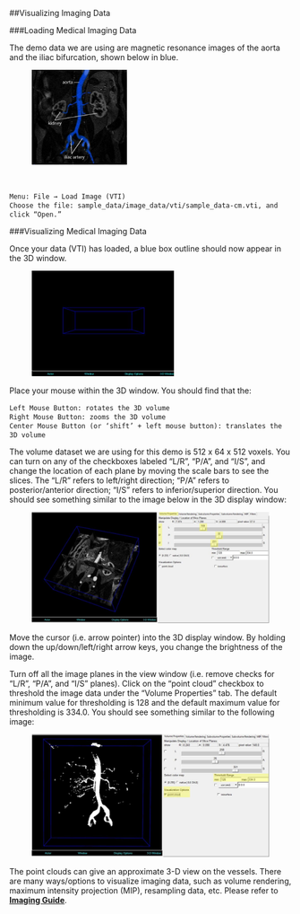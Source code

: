 ##Visualizing Imaging Data

###Loading Medical Imaging Data

The demo data we are using are magnetic resonance images of the aorta and the iliac bifurcation, shown below in blue.  

<figure>
<img class="userGuideFigure"  src="documentation/userguide/imgs/imaging/1.jpg" width="40%"> 
</figure>
<br>

	Menu: File → Load Image (VTI)
	Choose the file: sample_data/image_data/vti/sample_data-cm.vti, and click “Open.” 

###Visualizing Medical Imaging Data

Once your data (VTI) has loaded, a blue box outline should now appear in the 3D window. 

<figure>
<img class="userGuideFigure"  src="documentation/userguide/imgs/imaging/2.jpg" width="60%"> 
</figure>

Place your mouse within the 3D window. You should find that the:

	Left Mouse Button: rotates the 3D volume
	Right Mouse Button: zooms the 3D volume
	Center Mouse Button (or ‘shift’ + left mouse button): translates the 3D volume

The volume dataset we are using for this demo is 512 x 64 x 512 voxels. You can turn on any of the checkboxes labeled “L/R”, “P/A”, and “I/S”, and change the location of each plane by moving the scale bars to see the slices. The “L/R” refers to left/right direction; “P/A” refers to posterior/anterior direction; “I/S” refers to inferior/superior direction. You should see something similar to the image below in the 3D display window:

<figure>
<img class="userGuideFigure"  src="documentation/userguide/imgs/imaging/3.jpg" width="100%"> 
</figure>

Move the cursor (i.e. arrow pointer) into the 3D display window. By holding down the up/down/left/right arrow keys, you change the brightness of the image.

Turn off all the image planes in the view window (i.e. remove checks for “L/R”, “P/A”, and “I/S” planes). Click on the “point cloud” checkbox to threshold the image data under the “Volume Properties” tab.  The default minimum value for thresholding is 128 and the default maximum value for thresholding is 334.0. You should see something similar to the following image:

<figure>
<img class="userGuideFigure"  src="documentation/userguide/imgs/imaging/4.jpg" width="100%"> 
</figure>

The point clouds can give an approximate 3-D view on the vessels. There are many ways/options to visualize imaging data, such as volume rendering, maximum intensity projection (MIP), resampling data, etc. Please refer to [**Imaging Guide**](docsImageGuide.html#imagingOverview).

